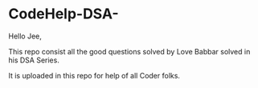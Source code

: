 # CodeHelp-DSA-
Hello Jee,

This repo consist all the good questions solved by Love Babbar solved in his DSA Series.

It is uploaded in this repo for help of all Coder folks.
